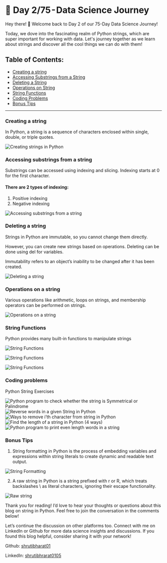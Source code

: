 # 🚀 Day 2/75 - Data Science Journey

Hey there! 👋 Welcome back to Day 2 of our 75-Day Data Science Journey!

Today, we dove into the fascinating realm of Python strings, which are super important for working with data. Let's journey together as we learn about strings and discover all the cool things we can do with them!

## Table of Contents:
- [Creating a string](#Creating-a-string)
- [Accessing Substrings from a String](#accessing-substrings-from-a-string)
- [Deleting a String](#deleting-a-string)
- [Operations on String](#operations-on-string)
- [String Functions](#string-functions)
- [Coding Problems](#coding-problems)
- [Bonus Tips](#bonus-tips)

---

### Creating a string
In Python, a string is a sequence of characters enclosed within single, double, or triple quotes.

![Creating strings in Python](Strings1.png)

### Accessing substrings from a string
Substrings can be accessed using indexing and slicing. Indexing starts at 0 for the first character.

#### There are 2 types of indexing:
1. Positive indexing
2. Negative indexing

![Accessing substrings from a string](Strings2.png) 

### Deleting a string
Strings in Python are immutable, so you cannot change them directly.

However, you can create new strings based on operations. Deleting can be done using del for variables.

Immutability refers to an object’s inability to be changed after it has been created.

![Deleting a string](Strings3.png) 

### Operations on a string
Various operations like arithmetic, loops on strings, and membership operators can be performed on strings.

![Operations on a string](Strings4.png) 

### String Functions
Python provides many built-in functions to manipulate strings

![String Functions](Strings5.png) 

![String Functions](String6.png) 

![String Functions](String7.png) 

### Coding problems
Python String Exercises

![Python program to check whether the string is Symmetrical or Palindrome](https://www.geeksforgeeks.org/python-program-to-check-whether-the-string-is-symmetrical-or-palindrome/?ref=leftbar-rightbar)
![Reverse words in a given String in Python](https://www.geeksforgeeks.org/reverse-words-given-string-python/)
![Ways to remove i’th character from string in Python](https://www.geeksforgeeks.org/reverse-words-given-string-python/)
![Find the length of a string in Python (4 ways)](https://www.geeksforgeeks.org/find-length-of-a-string-in-python-4-ways/)
![Python program to print even length words in a string](https://www.geeksforgeeks.org/python-program-to-print-even-length-words-in-a-string/)

### Bonus Tips
1. String formatting in Python is the process of embedding variables and expressions within string literals to create dynamic and readable text output.

![String Formatting](String8.png) 

2. A raw string in Python is a string prefixed with r or R, which treats backslashes \ as literal characters, ignoring their escape functionality.

![Raw string](String9.png) 

Thank you for reading! I’d love to hear your thoughts or questions about this blog on string in Python. Feel free to join the conversation in the comments below!

Let’s continue the discussion on other platforms too. Connect with me on LinkedIn or Github for more data science insights and discussions. If you found this blog helpful, consider sharing it with your network!

Github: [shrutibharat01](https://github.com/shrutibharat01)

LinkedIn: [shrutibhrarat0105](https://www.linkedin.com/in/shrutibharat0105/)
